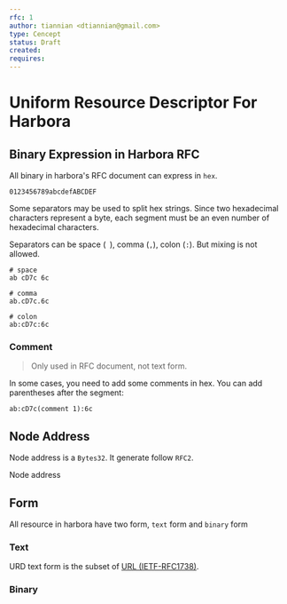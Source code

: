 ```yaml
---
rfc: 1
author: tiannian <dtiannian@gmail.com>
type: Cencept
status: Draft
created: 
requires:
---
```


# Uniform Resource Descriptor For Harbora

## Binary Expression in Harbora RFC

All binary in harbora's RFC document can express in `hex`.

```
0123456789abcdefABCDEF
```

Some separators may be used to split hex strings. Since two hexadecimal characters represent a byte, 
each segment must be an even number of hexadecimal characters.

Separators can be space (` `), comma (`,`), colon (`:`). But mixing is not allowed.

``` shell
# space
ab cD7c 6c

# comma
ab.cD7c.6c

# colon
ab:cD7c:6c
```

### Comment

> Only used in RFC document, not text form.

In some cases, you need to add some comments in hex. You can add parentheses after the segment:

```shell
ab:cD7c(comment 1):6c
```

## Node Address

Node address is a `Bytes32`. It generate follow `RFC2`.

Node address 

## Form

All resource in harbora have two form, `text` form and `binary` form

### Text

URD text form is the subset of [URL (IETF-RFC1738)](https://www.rfc-editor.org/rfc/rfc1738).

### Binary

